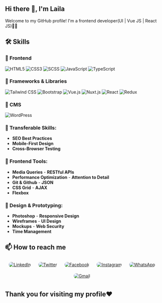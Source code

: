 ## Hi there 👋, I'm Laila 
Welcome to my GitHub profile! I'm a frontend developer(UI | Vue JS | React JS)👩‍💻

## 🛠️ Skills

### 📌 Frontend
![HTML5](https://img.icons8.com/color/48/000000/html-5.png)
![CSS3](https://img.icons8.com/color/48/000000/css3.png)
![SCSS](https://img.icons8.com/color/48/000000/sass.png)
![JavaScript](https://img.icons8.com/color/48/000000/javascript--v1.png)
![TypeScript](https://img.icons8.com/color/48/000000/typescript.png)

### 📌 Frameworks & Libraries
![Tailwind CSS](https://img.shields.io/badge/Tailwind%20CSS-38BDF8?style=flat&logo=tailwind-css&logoColor=white)
![Bootstrap](https://img.shields.io/badge/Bootstrap-563D7C?style=flat&logo=bootstrap&logoColor=white)
![Vue.js](https://img.shields.io/badge/Vue.js-42B883?style=flat&logo=vue.js&logoColor=white)
![Nuxt.js](https://img.shields.io/badge/Nuxt.js-00DC82?style=flat&logo=nuxt.js&logoColor=white)
![React](https://img.shields.io/badge/React-61DAFB?style=flat&logo=react&logoColor=white)
![Redux](https://img.shields.io/badge/Redux-764ABC?style=flat&logo=redux&logoColor=white)

### 📌 CMS
![WordPress](https://img.icons8.com/color/48/000000/wordpress.png)

### 📌 Transferable Skills:
- **SEO Best Practices**
- **Mobile-First Design**
- **Cross-Browser Testing**

### 📌 Frontend Tools:
- **Media Queries**                 - **RESTful APIs**
- **Performance Optimization**      - **Attention to Detail**
- **Git & Github**                  - **JSON**
- **CSS Grid**                      - **AJAX**
- **Flexbox**

### 📌 Design & Prototyping:
- **Photoshop**                      - **Responsive Design**
- **Wireframes**                     - **UI Design**
- **Mockups**                        - **Web Security**
- **Time Management**


## 📫 How to reach me

<div style="display: flex; justify-content: space-around; align-items: center; flex-wrap: wrap;">
  <a href="https://www.linkedin.com/in/laila-a-mohamed/" target="_blank">
    <img src="https://img.icons8.com/color/48/000000/linkedin.png" alt="LinkedIn" style="margin: 10px; border-radius: 8px;">
  </a>
  <a href="https://x.com/LailaMo90" target="_blank">
    <img src="https://img.icons8.com/color/48/000000/twitter--v1.png" alt="Twitter" style="margin: 10px; border-radius: 8px;">
  </a>
  <a href="https://web.facebook.com/profile.php?id=100028147566924&_rdc=1&_rdr" target="_blank">
    <img src="https://img.icons8.com/color/48/000000/facebook.png" alt="Facebook" style="margin: 10px; border-radius: 8px;">
  </a>
  <a href="https://www.instagram.com/codeswithlaila/" target="_blank">
    <img src="https://img.icons8.com/color/48/000000/instagram-new--v1.png" alt="Instagram" style="margin: 10px; border-radius: 8px;">
  </a>
  <a href="https://wa.me/201010579244" target="_blank">
    <img src="https://img.icons8.com/color/48/000000/whatsapp.png" alt="WhatsApp" style="margin: 10px; border-radius: 8px;">
  </a>
  <a href="mailto:lailamohammed2023@gmail.com" target="_blank">
    <img src="https://img.icons8.com/color/48/000000/gmail-new.png" alt="Gmail" style="margin: 10px; border-radius: 8px;">
  </a>
</div>


## Thank you for visiting my profile❤️
